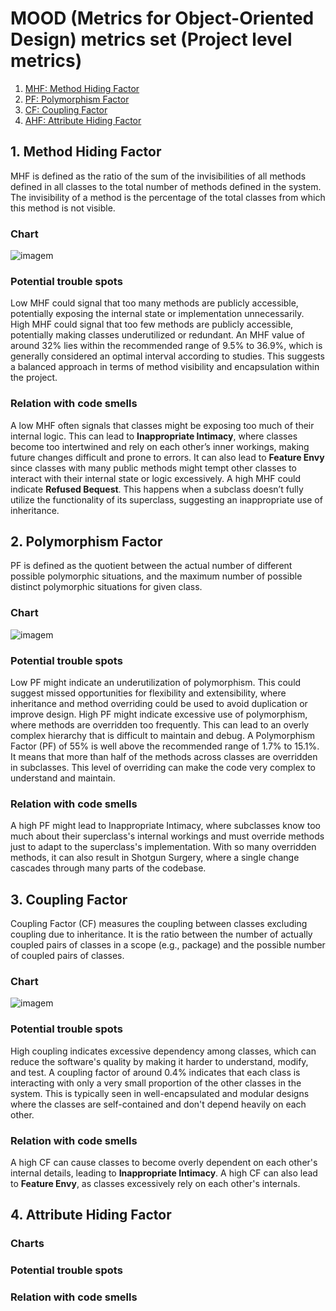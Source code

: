 # MOOD (Metrics for Object-Oriented Design) metrics set (Project level metrics)

1. [MHF: Method Hiding Factor](#1-method-hiding-factor)
2. [PF: Polymorphism Factor](#2-polymorphism-factor)
3. [CF: Coupling Factor](#3-coupling-factor)
4. [AHF: Attribute Hiding Factor](#4-attribute-hiding-factor)

## 1. Method Hiding Factor

MHF is defined as the ratio of the sum of the invisibilities of all methods defined in all classes 
to the total number of methods defined in the system. 
The invisibility of a method is the percentage of the total classes from which this method is not visible.

### Chart

![imagem](https://github.com/user-attachments/assets/62077c24-7615-4e8f-90e9-3475fc9383e4)

### Potential trouble spots

Low MHF could signal that too many methods are publicly accessible,
potentially exposing the internal state or implementation unnecessarily.
High MHF could signal that too few methods are publicly accessible, 
potentially making classes underutilized or redundant.
An MHF value of around 32% lies within the recommended range of 9.5% to 36.9%, which is generally considered an optimal interval according to studies.
This suggests a balanced approach in terms of method visibility and encapsulation within the project.

### Relation with code smells

A low MHF often signals that classes might be exposing too much of their internal logic. 
This can lead to **Inappropriate Intimacy**, where classes become too intertwined and rely on each other’s inner workings,
making future changes difficult and prone to errors. It can also lead to **Feature Envy** since classes with many public methods might tempt
other classes to interact with their internal state or logic excessively.
A high MHF could indicate **Refused Bequest**. 
This happens when a subclass doesn’t fully utilize the functionality of its superclass, suggesting an inappropriate use of inheritance.

## 2. Polymorphism Factor

PF is defined as the quotient between the actual number of different possible polymorphic situations, and the maximum number of possible distinct polymorphic situations for given class.

### Chart

![imagem](https://github.com/user-attachments/assets/8c749974-e17c-403b-870b-a989b36223a1)

### Potential trouble spots

Low PF might indicate an underutilization of polymorphism. This could suggest missed opportunities for flexibility and extensibility, where inheritance and method overriding could be used to avoid duplication or improve design.
High PF might indicate excessive use of polymorphism, where methods are overridden too frequently. This can lead to an overly complex hierarchy that is difficult to maintain and debug.
A Polymorphism Factor (PF) of 55% is well above the recommended range of 1.7% to 15.1%. It means that more than half of the methods across classes are overridden in subclasses. This level of overriding can make the code very complex to understand and maintain.

### Relation with code smells

A high PF might lead to Inappropriate Intimacy, where subclasses know too much about their superclass's internal workings and must override methods just to adapt to the superclass's implementation. With so many overridden methods, it can also result in Shotgun Surgery, where a single change cascades through many parts of the codebase.

## 3. Coupling Factor

Coupling Factor (CF) measures the coupling between classes excluding coupling due to inheritance. It is the ratio between the number of actually coupled pairs of classes in a scope (e.g., package) and the possible number of coupled pairs of classes.

### Chart

![imagem](https://github.com/user-attachments/assets/72991fdd-0c08-4d7d-ab2d-618dc34c8773)

### Potential trouble spots

High coupling indicates excessive dependency among classes, which can reduce the software's quality by making it harder to understand, modify, and test.
A coupling factor of around 0.4% indicates that each class is interacting with only a very small proportion of the other classes in the system. This is typically seen in well-encapsulated and modular designs where the classes are self-contained and don't depend heavily on each other.

### Relation with code smells

A high CF can cause classes to become overly dependent on each other's internal details, leading to **Inappropriate Intimacy**.
A high CF can also lead to **Feature Envy**, as classes excessively rely on each other's internals.

## 4. Attribute Hiding Factor

### Charts

### Potential trouble spots

### Relation with code smells
